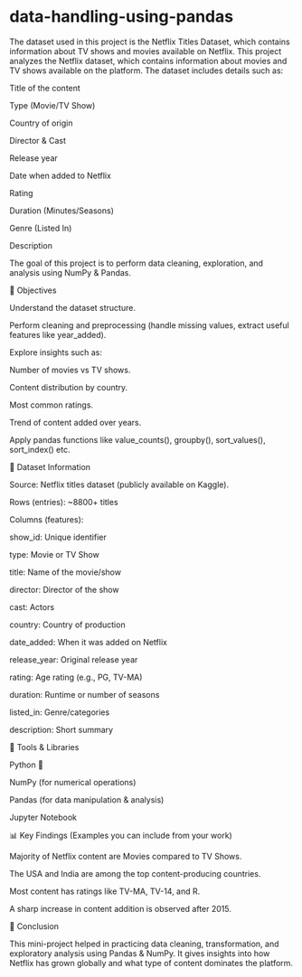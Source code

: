 # data-handling-using-pandas
The dataset used in this project is the Netflix Titles Dataset, which contains information about TV shows and movies available on Netflix.
This project analyzes the Netflix dataset, which contains information about movies and TV shows available on the platform.
The dataset includes details such as:

Title of the content

Type (Movie/TV Show)

Country of origin

Director & Cast

Release year

Date when added to Netflix

Rating

Duration (Minutes/Seasons)

Genre (Listed In)

Description

The goal of this project is to perform data cleaning, exploration, and analysis using NumPy & Pandas.

🎯 Objectives

Understand the dataset structure.

Perform cleaning and preprocessing (handle missing values, extract useful features like year_added).

Explore insights such as:

Number of movies vs TV shows.

Content distribution by country.

Most common ratings.

Trend of content added over years.

Apply pandas functions like value_counts(), groupby(), sort_values(), sort_index() etc.

📂 Dataset Information

Source: Netflix titles dataset (publicly available on Kaggle).

Rows (entries): ~8800+ titles

Columns (features):

show_id: Unique identifier

type: Movie or TV Show

title: Name of the movie/show

director: Director of the show

cast: Actors

country: Country of production

date_added: When it was added on Netflix

release_year: Original release year

rating: Age rating (e.g., PG, TV-MA)

duration: Runtime or number of seasons

listed_in: Genre/categories

description: Short summary

🔧 Tools & Libraries

Python 🐍

NumPy (for numerical operations)

Pandas (for data manipulation & analysis)

Jupyter Notebook

📊 Key Findings (Examples you can include from your work)

Majority of Netflix content are Movies compared to TV Shows.

The USA and India are among the top content-producing countries.

Most content has ratings like TV-MA, TV-14, and R.

A sharp increase in content addition is observed after 2015.

🚀 Conclusion

This mini-project helped in practicing data cleaning, transformation, and exploratory analysis using Pandas & NumPy.
It gives insights into how Netflix has grown globally and what type of content dominates the platform.
